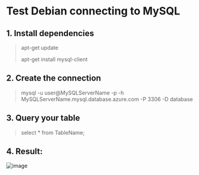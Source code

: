 # Test Debian connecting to MySQL

## 1. Install dependencies 
> apt-get update 
> 
> apt-get install mysql-client 

## 2. Create the connection
> mysql -u user@MySQLServerName -p  -h MySQLServerName.mysql.database.azure.com -P 3306 -D database

## 3. Query your table
> select * from TableName;

## 4. Result: 
![image](https://user-images.githubusercontent.com/36493244/136247408-f4ec7421-05c5-4977-a036-aacc1a3ba11a.png)


